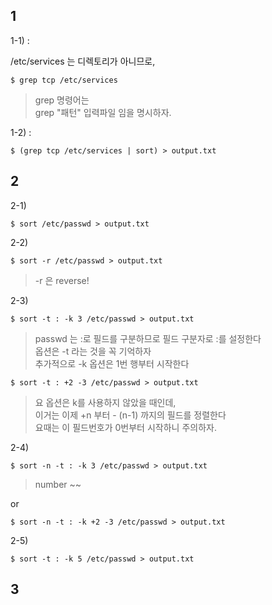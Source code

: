 1
---

1-1) : 

/etc/services 는 디렉토리가 아니므로, 

~~~
$ grep tcp /etc/services 
~~~
> grep 명령어는<br>
> grep "패턴" 입력파일 임을 명시하자.

1-2) :

~~~
$ (grep tcp /etc/services | sort) > output.txt
~~~


2
---

2-1)

~~~
$ sort /etc/passwd > output.txt
~~~

2-2)

~~~
$ sort -r /etc/passwd > output.txt
~~~
> -r 은 reverse! 

2-3)

~~~
$ sort -t : -k 3 /etc/passwd > output.txt
~~~
> passwd 는 :로 필드를 구분하므로 필드 구분자로 :를 설정한다 <br>
> 옵션은 -t 라는 것을 꼭 기억하자 <br>
> 추가적으로 -k 옵션은 1번 행부터 시작한다

~~~
$ sort -t : +2 -3 /etc/passwd > output.txt
~~~
> 요 옵션은 k를 사용하지 않았을 때인데, <br>
> 이거는 이제 +n 부터 - (n-1) 까지의 필드를 정렬한다 <br>
> 요때는 이 필드번호가 0번부터 시작하니 주의하자.

2-4)

~~~
$ sort -n -t : -k 3 /etc/passwd > output.txt
~~~
> number ~~

or 

~~~
$ sort -n -t : -k +2 -3 /etc/passwd > output.txt
~~~

2-5)

~~~
$ sort -t : -k 5 /etc/passwd > output.txt
~~~

3
---


